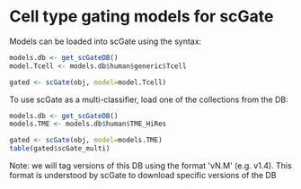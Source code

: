 # Cell type gating models for scGate

Models can be loaded into scGate using the syntax:
```r
models.db <- get_scGateDB()
model.Tcell <- models.db$human$generic$Tcell

gated <- scGate(obj, model=model.Tcell)
```

To use scGate as a multi-classifier, load one of the collections from the DB:
```r
models.db <- get_scGateDB()
models.TME <- models.db$human$TME_HiRes

gated <- scGate(obj, model=models.TME)
table(gated$scGate_multi)
```

Note: we will tag versions of this DB using the format 'vN.M' (e.g. v1.4). This format is understood by scGate to download specific versions of the DB
